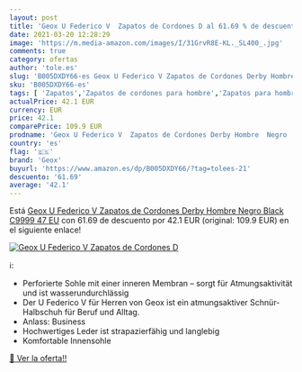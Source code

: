```yaml
---
layout: post
title: 'Geox U Federico V  Zapatos de Cordones D al 61.69 % de descuento'
date: 2021-03-20 12:28:29
image: 'https://m.media-amazon.com/images/I/31GrvR8E-KL._SL400_.jpg'
comments: true
category: ofertas
author: 'tole.es'
slug: 'B005DXDY66-es Geox U Federico V Zapatos de Cordones Derby Hombre Negro...'
sku: 'B005DXDY66-es'
tags: [ 'Zapatos','Zapatos de cordones para hombre','Zapatos para hombre','Zapatos y complementos','geox','zapatos', ]
actualPrice: 42.1 EUR
currency: EUR
price: 42.1
comparePrice: 109.9 EUR
prodname: 'Geox U Federico V  Zapatos de Cordones Derby Hombre  Negro  Black C9999   47 EU'
country: 'es'
flag: '🇪🇸'
brand: 'Geox'
buyurl: 'https://www.amazon.es/dp/B005DXDY66/?tag=tolees-21'
descuento: '61.69'
average: '42.1'
---
```


Está [Geox U Federico V  Zapatos de Cordones Derby Hombre  Negro  Black C9999   47 EU](https://www.amazon.es/dp/B005DXDY66/?tag=tolees-21) con 61.69 de descuento por 42.1 EUR (original: 109.9 EUR) en el siguiente enlace!

[![Geox U Federico V  Zapatos de Cordones D](https://m.media-amazon.com/images/I/31GrvR8E-KL._SL400_.jpg)](https://www.amazon.es/dp/B005DXDY66/?tag=tolees-21)

ℹ️:

- Perforierte Sohle mit einer inneren Membran – sorgt für Atmungsaktivität und ist wasserundurchlässig
- Der U Federico V für Herren von Geox ist ein atmungsaktiver Schnür-Halbschuh für Beruf und Alltag.
- Anlass: Business
- Hochwertiges Leder ist strapazierfähig und langlebig
- Komfortable Innensohle

[🛒 Ver la oferta!!](https://www.amazon.es/dp/B005DXDY66/?tag=tolees-21)
